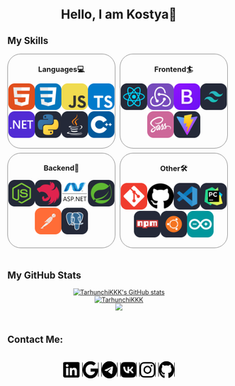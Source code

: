 <h1 style="text-align:center;">Hello, I am Kostya👋</h1>
        <div class="skills">
            <h2>My Skills</h2>
            <div style="display:flex;flex-wrap:wrap;gap:10px;width:100%;">
                <div style="width:48%;padding-bottom:20px;border:1px solid gray;border-radius:30px;">
                    <h3 style="text-align:center;">Languages💻</h3>
                    <div style="display:flex;flex-wrap:wrap;justify-content:center;">
                        <a href="https://developer.mozilla.org/en-US/docs/Web/HTML" target="_blank" style="display:block;">
                            <img width="60px" height="60px" src="./assets/html.svg" alt="HTML">
                        </a>
                        <a href="https://developer.mozilla.org/en-US/docs/Web/CSS" target="_blank" style="display:block;">
                            <img width="60px" height="60px" src="./assets/css.svg" alt="CSS">
                        </a>
                        <a href="https://developer.mozilla.org/en-US/docs/Web/JavaScript" target="_blank" style="display:block;">
                            <img width="60px" height="60px" src="./assets/js.svg" alt="JS">
                        </a>
                        <a href="https://www.typescriptlang.org/" target="_blank" style="display:block;">
                            <img width="60px" height="60px" src="./assets/ts.svg" alt="TS">
                        </a>
                        <a href="https://dotnet.microsoft.com/en-us/" target="_blank" style="display:block;">
                            <img width="60px" height="60px" src="./assets/dotnet.svg" alt=".NET">
                        </a>
                        <a href="https://www.python.org/" target="_blank" style="display:block;">
                            <img width="60px" height="60px" src="./assets/python.svg" alt="Python">
                        </a>
                        <a href="https://www.java.com/ru/" target="_blank" style="display:block;">
                            <img width="60px" height="60px" src="./assets/java.svg" alt="Java">
                        </a>
                        <a href="https://learn.microsoft.com/ru-ru/cpp/cpp/?view=msvc-170" target="_blank" style="display:block;">
                            <img width="60px" height="60px" src="./assets/cpp.svg" alt="C++">
                        </a>
                    </div>
                </div>
                <div style="width:48%;padding-bottom:20px;border:1px solid gray;border-radius:30px;">
                    <h3 style="text-align:center;">Frontend🏄</h3>
                    <div style="display:flex;flex-wrap:wrap;justify-content:center;">
                        <a href="https://react.dev/" target="_blank" style="display:block;">
                            <img width="60px" height="60px" src="./assets/react.svg" alt="React">
                        </a>
                        <a href="https://redux.js.org/" target="_blank" style="display:block;">
                            <img width="60px" height="60px" src="./assets/redux.svg" alt="Redux">
                        </a>
                        <a href="https://getbootstrap.com/" target="_blank" style="display:block;">
                            <img width="60px" height="60px" src="./assets/bootstrap.svg" alt="Bootstrap">
                        </a>
                        <a href="https://tailwindcss.com/" target="_blank" style="display:block;">
                            <img width="60px" height="60px" src="./assets/tailwind.svg" alt="Tailwind">
                        </a>
                        <a href="https://sass-lang.com/" target="_blank" style="display:block;">
                            <img width="60px" height="60px" src="./assets/sass.svg" alt="Sass">
                        </a>
                        <a href="https://vitejs.dev/" target="_blank" style="display:block;">
                            <img width="60px" height="60px" src="./assets/vite.svg" alt="Vite">
                        </a>
                    </div>
                </div>
                <div style="width:48%;padding-bottom:20px;border:1px solid gray;border-radius:30px;">
                    <h3 style="text-align:center;">Backend🚀</h3>
                    <div style="display:flex;flex-wrap:wrap;justify-content:center;">
                        <a href="https://nodejs.org/en" target="_blank" style="display:block;">
                            <img width="60px" height="60px" src="./assets/nodejs.svg" alt="NodeJS">
                        </a>
                        <a href="https://nestjs.com/" target="_blank" style="display:block;">
                            <img width="60px" height="60px" src="./assets/nestjs.svg" alt="NestJS">
                        </a>
                        <a href="https://learn.microsoft.com/ru-ru/aspnet/overview" target="_blank" style="display:block;">
                            <img width="60px" height="60px" src="./assets/aspnet.svg" alt="ASP.NET">
                        </a>
                        <a href="https://spring.io/" target="_blank" style="display:block;">
                            <img width="60px" height="60px" src="./assets/spring.svg" alt="Spring">
                        </a>
                        <a href="https://www.postman.com/" target="_blank" style="display:block;">
                            <img width="60px" height="60px" src="./assets/postman.svg" alt="Postman">
                        </a>
                        <a href="https://www.postgresql.org/" target="_blank" style="display:block;">
                            <img width="60px" height="60px" src="./assets/postgres.svg" alt="Postgres">
                        </a>
                    </div>
                </div>
                <div style="width:48%;padding-bottom:20px;border:1px solid gray;border-radius:30px;">
                    <h3 style="text-align:center;">Other🛠</h4>
                    <div style="display:flex;flex-wrap:wrap;justify-content:center;">
                        <a href="https://git-scm.com/" target="_blank" style="display:block;">
                            <img width="60px" height="60px" src="./assets/git.svg" alt="Git">
                        </a>
                        <a href="https://github.com/" target="_blank" style="display:block;">
                            <img width="60px" height="60px" src="./assets/github.svg" alt="GitHub">
                        </a>
                        <a href="https://code.visualstudio.com/" target="_blank" style="display:block;">
                            <img width="60px" height="60px" src="./assets/vscode.svg" alt="VS Code">
                        </a>
                        <a href="https://www.jetbrains.com/pycharm/" target="_blank" style="display:block;">
                            <img width="60px" height="60px" src="./assets/pycharm.svg" alt="PyCharm">
                        </a>
                        <a href="https://www.npmjs.com/" target="_blank" style="display:block;">
                            <img width="60px" height="60px" src="./assets/npm.svg" alt="npm">
                        </a>
                        <a href="https://ubuntu.com/" target="_blank" style="display:block;">
                            <img width="60px" height="60px" src="./assets/linux.svg" alt="Linux">
                        </a>
                        <a href="https://www.arduino.cc/" target="_blank" style="display:block;">
                            <img width="60px" height="60px" src="./assets/arduino.svg" alt="Arduino">
                        </a>
                    </div>
                </div>
            </div>
        </div>
        <div style="padding-top:20px;padding-bottom:20px;">
            <h2>My GitHub Stats</h2>
            <div style="margin:auto;display:flex;flex-direction:column;align-items:center;">
                <a href="http://www.github.com/TarhunchiKKK">
                    <img src="https://github-readme-stats-beta-ten-21.vercel.app/api?username=TarhunchiKKK&show_icons=true&hide=issues,&count_private=true&title_color=2F80ED&text_color=ffffff&icon_color=2F80ED&bg_color=003141&hide_border=true&show_icons=true&show=prs_merged,prs_merged" alt="TarhunchiKKK's GitHub stats" />
                </a>
                <a href="http://www.github.com/TarhunchiKKK">
                    <img src="https://github-readme-stats.vercel.app/api/top-langs/?username=TarhunchiKKK&hide_progress=true&show_icons=true&locale=en&layout=compact&text_color=fff&bg_color=003141&langs_count=7&hide_border=true" alt="TarhunchiKKK" />
                </a>
                <a href="http://www.github.com/TarhunchiKKK">
                    <img src="https://github-readme-streak-stats.herokuapp.com/?user=TarhunchiKKK&stroke=ffffff&background=003141&ring=2F80ED&fire=2F80ED&currStreakNum=ffffff&currStreakLabel=2F80ED&sideNums=ffffff&sideLabels=ffffff&dates=ffffff&hide_border=true" />
                </a>
            </div>
        </div>
        <div class="contacts">
            <h2>Contact Me:</h2>
            <div style="display:flex;justify-content:space-between;align-items:center;width:50%;margin:auto;padding-top:20px;">
                <a style="width:35px;height:35px;border:1px solid black;border-radius:4px;display:flex;justify-content:center;align-items:center;background-color:#fff;" target="_blank" href="https://www.linkedin.com/in/%D0%BA%D0%BE%D0%BD%D1%81%D1%82%D0%B0%D0%BD%D1%82%D0%B8%D0%BD-%D0%B1%D0%B0%D1%80%D0%B8%D0%BB%D0%BE-333974290?utm_source=share&utm_campaign=share_via&utm_content=profile&utm_medium=android_app">
                    <img src="./assets/linkedin.svg" alt="Linkedin" width="40px" height="40px"  style="color:white;"></img>
                </a>
                <a style="width:35px;height:35px;border:1px solid black;border-radius:4px;display:flex;justify-content:center;align-items:center;background-color:#fff;" target="_blank" href="mailto:kostabarilo12@gmail.com">
                    <img src="./assets/gmail.svg" alt="Gmail" width="40px" height="40px" style="color:white;"></img>
                </a>
                <a style="width:35px;height:35px;border:1px solid black;border-radius:4px;display:flex;justify-content:center;align-items:center;background-color:#fff;" target="_blank" href="https://t.me/kostianchick">
                    <img src="./assets/telegram.svg" alt="Telegram" width="40px" height="40px" style="color:blwhiteack;"></img>
                </a>
                <a style="width:35px;height:35px;border:1px solid black;border-radius:4px;display:flex;justify-content:center;align-items:center;background-color:#fff;" target="_blank" href="https://vk.com/id350691569">
                    <img src="./assets/vk.svg" alt="VK" width="40px" height="40px" style="color:white;"></img>
                </a>
                <a style="width:35px;height:35px;border:1px solid black;border-radius:4px;display:flex;justify-content:center;align-items:center;background-color:#fff;" target="_blank" href="https://www.instagram.com/_tarhunchick_/">
                    <img src="./assets/instagram.svg" alt="Instagram" width="40px" height="40px" style="color:white;"></img>
                </a>
                <a style="width:35px;height:35px;border:1px solid black;border-radius:4px;display:flex;justify-content:center;align-items:center;background-color:#fff;" target="_blank" href="https://github.com/TarhunchiKKK">
                    <img src="./assets/github.svg" alt="GitHub" width="40px" height="40px" style="color:white;"></img>
                </a>
            </div>
        </div>
